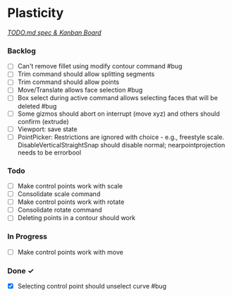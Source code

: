 # Plasticity

<em>[TODO.md spec & Kanban Board](https://bit.ly/3fCwKfM)</em>

### Backlog

- [ ] Can't remove fillet using modify contour command #bug  
- [ ] Trim command should allow splitting segments  
- [ ] Trim command should allow points  
- [ ] Move/Translate allows face selection #bug  
- [ ] Box select during active command allows selecting faces that will be deleted #bug  
- [ ] Some gizmos should abort on interrupt (move xyz) and others should confirm (extrude)  
- [ ] Viewport: save state  
- [ ] PointPicker: Restrictions are ignored with choice - e.g., freestyle scale. DisableVerticalStraightSnap should disable normal; nearpointprojection needs to be errorbool  

### Todo

- [ ] Make control points work with scale  
- [ ] Consolidate scale command  
- [ ] Make control points work with rotate  
- [ ] Consolidate rotate command  
- [ ] Deleting points in a contour should work  

### In Progress

- [ ] Make control points work with move  

### Done ✓

- [x] Selecting control point should unselect curve #bug  

